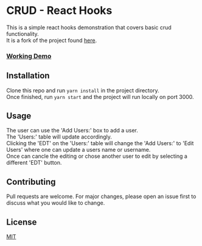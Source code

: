 # CRUD - React Hooks

This is a simple react hooks demonstration that covers basic crud functionality.  
It is a fork of the project found [here](https://github.com/taniarascia/react-hooks).

### [Working Demo](https://dsbarnes.github.io/crud-frame-hooks/)

## Installation

Clone this repo and run `yarn install` in the project directory.  
Once finished, run `yarn start` and the project will run locally on port 3000.  


## Usage

The user can use the 'Add Users:' box to add a user.  
The 'Users:' table will update accordingly.  
Clicking the 'EDT' on the 'Users:' table will change the 'Add Users:' to 'Edit Users'
where one can update a users name or username.  
Once can cancle the editing or chose another user to edit by selecting a different 'EDT' button.  


## Contributing
Pull requests are welcome. For major changes, please open an issue first to discuss what you would like to change.


## License
[MIT](https://choosealicense.com/licenses/mit/)
